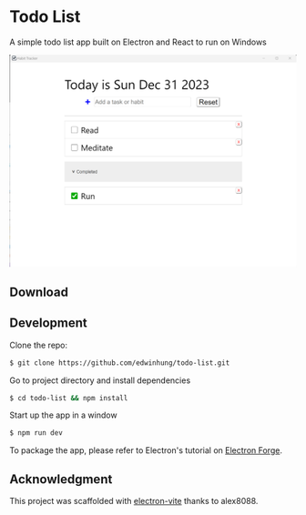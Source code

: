 # Todo List
A simple todo list app built on Electron and React to run on Windows

![todo_list](resources/screenshot.png)

## Download

## Development

Clone the repo:
```bash
$ git clone https://github.com/edwinhung/todo-list.git
```

Go to project directory and install dependencies
```bash
$ cd todo-list && npm install
```

Start up the app in a window
```bash
$ npm run dev
```

To package the app, please refer to Electron's tutorial on [Electron Forge](https://www.electronjs.org/docs/latest/tutorial/tutorial-packaging).


## Acknowledgment
This project was scaffolded with [electron-vite](https://github.com/alex8088/electron-vite) thanks to alex8088.